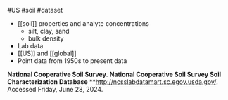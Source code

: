 #US  #soil #dataset
- [[soil]] properties and analyte concentrations
	- silt, clay, sand
	- bulk density
- Lab data
- [[US]] and [[global]]
- Point data from 1950s to present data

**National Cooperative Soil Survey**. **National Cooperative Soil Survey Soil Characterization Database**  **http://ncsslabdatamart.sc.egov.usda.gov/. Accessed Friday, June 28, 2024.